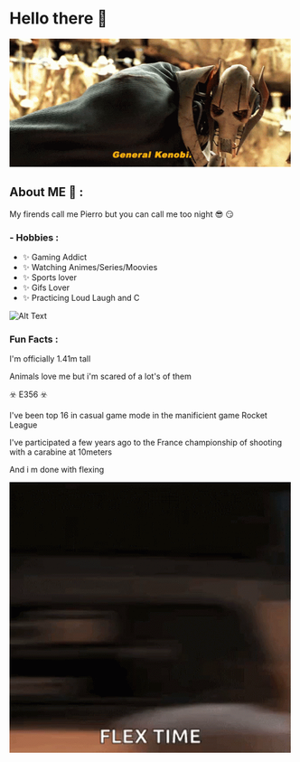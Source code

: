 # Hello there 👋


![](star-wars-general-grievous.gif)

## About ME 💬 :

My firends call me Pierro but you can call me too night :sunglasses: :smirk:

### - Hobbies : 
- ✨ Gaming Addict
- ✨ Watching Animes/Series/Moovies
- ✨ Sports lover
- ✨ Gifs Lover
- ✨ Practicing Loud Laugh and C

![Alt Text](https://media.giphy.com/media/vFKqnCdLPNOKc/giphy.gif)

### Fun Facts :

I'm officially 1.41m tall

Animals love me but i'm scared of a lot's of them 

:biohazard: E356  :biohazard:

I've been top 16 in casual game mode in the manificient game Rocket League

I've participated a few years ago to the France championship of shooting with a carabine at 10meters

And i m done with flexing

![Alt Text](flex-bdm.gif)

<!--
**Pierrooooo/Pierrooooo** is a ✨ _special_ ✨ repository because its `README.md` (this file) appears on your GitHub profile.

Here are some ideas to get you started:

- 🔭 I’m currently working on ...
- 🌱 I’m currently learning ...
- 👯 I’m looking to collaborate on ...
- 🤔 I’m looking for help with ...
- 💬 Ask me about ...
- 📫 How to reach me: ...
- 😄 Pronouns: ...
- ⚡ Fun fact: ...
-->
